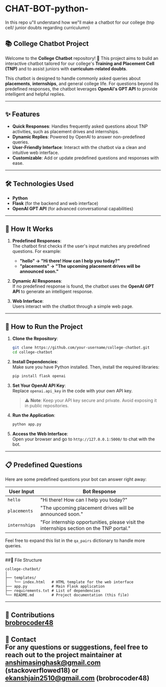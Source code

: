 # CHAT-BOT-python-
In this repo u"ll understand how we"ll make a chatbot for our college (tnp cell/ junior doubts regarding curriculumn)
## 📚 College Chatbot Project  

Welcome to the **College Chatbot** repository! 🚀 This project aims to build an interactive chatbot tailored for our college's **Training and Placement Cell (TNP)** and to assist juniors with **curriculum-related doubts**. 

This chatbot is designed to handle commonly asked queries about **placements**, **internships**, and general college life. For questions beyond its predefined responses, the chatbot leverages **OpenAI's GPT API** to provide intelligent and helpful replies.

---

## ✨ Features  

- **Quick Responses**: Handles frequently asked questions about TNP activities, such as placement drives and internships.  
- **Dynamic Replies**: Powered by OpenAI to answer non-predefined queries.  
- **User-Friendly Interface**: Interact with the chatbot via a clean and intuitive web interface.  
- **Customizable**: Add or update predefined questions and responses with ease.  

---

## 🛠️ Technologies Used  
     
- **Python**  
- **Flask** (for the backend and web interface)  
- **OpenAI GPT API** (for advanced conversational capabilities)  

---

## 🚀 How It Works  

1. **Predefined Responses**:  
   The chatbot first checks if the user's input matches any predefined questions. For example:  
   - **"hello" → "Hi there! How can I help you today?"**  
   - **"placements" → "The upcoming placement drives will be announced soon."**

2. **Dynamic AI Responses**:  
   If no predefined response is found, the chatbot uses the **OpenAI GPT API** to generate an intelligent response.  

3. **Web Interface**:  
   Users interact with the chatbot through a simple web page.  

---

## 🔧 How to Run the Project  

1. **Clone the Repository**:  
   ```bash  
   git clone https://github.com/your-username/college-chatbot.git  
   cd college-chatbot  
   ```


2. **Install Dependencies**:  
   Make sure you have Python installed. Then, install the required libraries:  
   ```bash  
   pip install flask openai  
   ```

3. **Set Your OpenAI API Key**:  
   Replace `openai.api_key` in the code with your own API key.  
   > ⚠️ **Note**: Keep your API key secure and private. Avoid exposing it in public repositories.  

4. **Run the Application**:  
   ```bash  
   python app.py  
   ```  

5. **Access the Web Interface**:  
   Open your browser and go to `http://127.0.0.1:5000/` to chat with the bot.  

---

## 📋 Predefined Questions  

Here are some predefined questions your bot can answer right away:  

| **User Input** | **Bot Response** |  
|----------------|------------------|  
| `hello`        | "Hi there! How can I help you today?" |  
| `placements`   | "The upcoming placement drives will be announced soon." |  
| `internships`  | "For internship opportunities, please visit the internships section on the TNP portal." |  

Feel free to expand this list in the `qa_pairs` dictionary to handle more queries.

---
##📎 File Structure  
```
college-chatbot/  
│  
├── templates/  
│   └── index.html   # HTML template for the web interface  
├── app.py           # Main Flask application  
├── requirements.txt # List of dependencies  
└── README.md        # Project documentation (this file)  
```
---
🙌 Contributions  
<a href="https://github.com/brobrocoder48">brobrocoder48</a>
---
 📧 Contact  
For any questions or suggestions, feel free to reach out to the project maintainer at anshimasinghask@gmail.com (stackoverflowed18) or ekanshjain2510@gmail.com (brobrocoder48)  
---  


